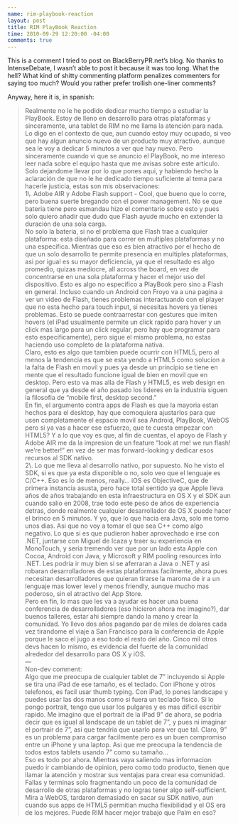 ```yaml
--- 
name: rim-playbook-reaction
layout: post
title: RIM PlayBook Reaction
time: 2010-09-29 12:20:00 -04:00
comments: true
---
```

This is a comment I tried to post on BlackBerryPR.net’s blog. No thanks to IntenseDebate, I wasn’t able to post it because it was too long. What the hell? What kind of shitty commenting platform penalizes commenters for saying too much? Would you rather prefer trollish one-liner comments?

Anyway, here it is, in spanish:

> <div id="_mcePaste">Realmente no le he podido dedicar mucho tiempo a estudiar la PlayBook. Estoy de lleno en desarrollo para otras plataformas y sinceramente, una tablet de RIM no me llama la atención para nada. Lo digo en el contexto de que, aun cuando estoy muy ocupado, si veo que hay algun anuncio nuevo de un producto muy atractivo, aunque sea le voy a dedicar 5 minutos a ver que hay nuevo. Pero sinceramente cuando vi que se anuncio el PlayBook, no me intereso leer nada sobre el equipo hasta que me avisas sobre este articulo.</div>
> 
>   
>   
>   
> 
> <div>Solo dejandome llevar por lo que pones aqui, y habiendo hecho la aclaración de que no le he dedicado tiempo suficiente al tema para hacerle justicia, estas son mis observaciones:</div>
> 
>   
>   
>   
> 
> <div>1\. Adobe AIR y Adobe Flash support - Cool, que bueno que lo corre, pero buena suerte bregando con el power management. No se que bateria tiene pero esmandau hizo el comentario sobre esto y pues solo quiero añadir que dudo que Flash ayude mucho en extender la duración de una sola carga.</div>
> 
>   
>   
>   
> 
> <div>No solo la bateria, si no el problema que Flash trae a cualquier plataforma: esta diseñado para correr en multiples plataformas y no una especifica. Mientras que eso es bien atractivo por el hecho de que un solo desarrollo te permite presencia en multiples plataformas, asi por igual es su mayor deficiencia, ya que el resultado es algo promedio, quizas mediocre, all across the board, en vez de concentrarse en una sola plataforma y hacer el mejor uso del dispositivo. Esto es algo no especifico a PlayBook pero sino a Flash en general. Incluso cuando un Android con Froyo va a una pagina a ver un video de Flash, tienes problemas interactuando con el player que no esta hecho para touch input, si necesitas hovers ya tienes problemas. Esto se puede contraarrestar con gestures que imiten hovers (el iPad usualmente permite un click rapido para hover y un click mas largo para un click regular, pero hay que programar para esto especificamente), pero sigue el mismo problema, no estas haciendo uso completo de la plataforma nativa.</div>
> 
>   
>   
>   
> 
> <div>Claro, esto es algo que tambien puede ocurrir con HTML5, pero al menos la tendencia es que se esta yendo a HTML5 como solucion a la falta de Flash en movil y pues ya desde un principio se tiene en mente que el resultado funcione igual de bien en movil que en desktop. Pero esto va mas alla de Flash y HTML5, es web design en general que ya desde el año pasado los lideres en la industria siguen la filosofia de “mobile first, desktop second.”</div>
> 
>   
>   
>   
> 
> <div>En fin, el argumento contra apps de Flash es que la mayoria estan hechos para el desktop, hay que comoquiera ajustarlos para que usen completamente el espacio movil sea Android, PlayBook, WebOS pero si ya vas a hacer ese esfuerzo, que te cuesta empezar con HTML5? Y a lo que voy es que, al fin de cuentas, el apoyo de Flash y Adobe AIR me da la impresion de un feature “look at me! we run flash! we’re better!” en vez de ser mas forward-looking y dedicar esos recursos al SDK nativo.</div>
> 
>   
>   
>   
> 
> <div>2\. Lo que me lleva al desarrollo nativo, por supuesto. No he visto el SDK, si es que ya esta disponible o no, solo veo que el lenguaje es C/C++. Eso es lo de menos, really… iOS es ObjectiveC, que de primera instancia asusta, pero hace total sentido ya que Apple lleva años de años trabajando en esta infraestructura en OS X y el SDK aun cuando salio en 2008, trae todo este peso de años de experiencia detras, donde realmente cualquier desarrollador de OS X puede hacer el brinco en 5 minutos. Y yo, que lo que hacia era Java, solo me tomo unos dias. Asi que no voy a tomar el que sea C++ como algo negativo. Lo que si es que pudieron haber aprovechado e irse con .NET, juntarse con Miguel de Icaza y traer su experiencia en MonoTouch, y seria tremendo ver que por un lado esta Apple con Cocoa, Android con Java, y Microsoft y RIM pooling resources into .NET. Les podria ir muy bien si se aferraran a Java o .NET y asi robaran desarrolladores de estas plataformas facilmente, ahora pues necesitan desarrolladores que quieran tirarse la maroma de ir a un lenguaje mas lower level y menos friendly, aunque mucho mas poderoso, sin el atractivo del App Store.</div>
> 
>   
>   
>   
> 
> <div>Pero en fin, lo mas que les va a ayudar es hacer una buena conferencia de desarrolladores (eso hicieron ahora me imagino?), dar buenos talleres, estar ahi siempre dando la mano y crear la comunidad. Yo llevo dos años pagando par de miles de dolares cada vez tirandome el viaje a San Francisco para la conferencia de Apple porque le saco el jugo a eso todo el resto del año. Cinco mil otros devs hacen lo mismo, es evidencia del fuerte de la comunidad alrededor del desarrollo para OS X y iOS.</div>
> 
>   
>   
>   
> 
> <div>—</div>
> 
>   
> 
> <div id="_mcePaste">Non-dev comment:</div>
> 
>   
> 
> <div id="_mcePaste">Algo que me preocupa de cualquier tablet de 7” incluyendo si Apple se tira una iPad de ese tamaño, es el teclado. Con iPhone y otros telefonos, es facil usar thumb typing. Con iPad, lo pones landscape y puedes usar las dos manos como si fuera un teclado fisico. Si lo pongo portrait, tengo que usar los pulgares y es mas dificil escribir rapido. Me imagino que el portrait de la iPad 9” de ahora, se podria decir que es igual al landscape de un tablet de 7”, y pues ni imaginar el portrair de 7”, asi que tendria que usarlo para ver que tal. Claro, 9” es un problema para cargar facilmente pero es un buen compromiso entre un iPhone y una laptop. Asi que me preocupa la tendencia de todos estos tablets usando 7” como su tamaño…</div>
> 
>   
>   
>   
> 
> <div>Eso es todo por ahora. Mientras vaya saliendo mas informacion puedo ir cambiando de opinion, pero como todo producto, tienen que llamar la atención y mostrar sus ventajas para crear esa comunidad. Fallas y terminas solo fragmentando un poco de la comunidad de desarrollo de otras plataformas y no logras tener algo self-sufficient. Mira a WebOS, tardaron demasiado en sacar su SDK nativo, aun cuando sus apps de HTML5 permitian mucha flexibilidad y el OS era de los mejores. Puede RIM hacer mejor trabajo que Palm en eso?</div>

